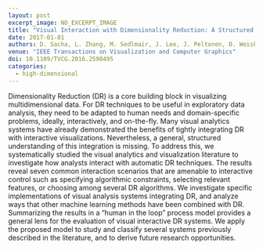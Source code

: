 ```yaml
---
layout: post
excerpt_image: NO_EXCERPT_IMAGE
title: "Visual Interaction with Dimensionality Reduction: A Structured Literature Analysis"
date: 2017-01-01
authors: D. Sacha, L. Zhang, M. Sedlmair, J. Lee, J. Peltonen, D. Weiskopf, S. North & D. Keim
venue: "IEEE Transactions on Visualization and Computer Graphics"
doi: 10.1109/TVCG.2016.2598495
categories:
  - high-dimensional
---
```

Dimensionality Reduction (DR) is a core building block in visualizing multidimensional data. For DR techniques to be useful in exploratory data analysis, they need to be adapted to human needs and domain-specific problems, ideally, interactively, and on-the-fly. Many visual analytics systems have already demonstrated the benefits of tightly integrating DR with interactive visualizations. Nevertheless, a general, structured understanding of this integration is missing. To address this, we systematically studied the visual analytics and visualization literature to investigate how analysts interact with automatic DR techniques. The results reveal seven common interaction scenarios that are amenable to interactive control such as specifying algorithmic constraints, selecting relevant features, or choosing among several DR algorithms. We investigate specific implementations of visual analysis systems integrating DR, and analyze ways that other machine learning methods have been combined with DR. Summarizing the results in a “human in the loop” process model provides a general lens for the evaluation of visual interactive DR systems. We apply the proposed model to study and classify several systems previously described in the literature, and to derive future research opportunities.
